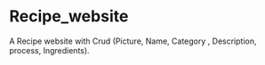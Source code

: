 # Recipe_website
A Recipe website with Crud (Picture, Name, Category , Description, process, Ingredients).
